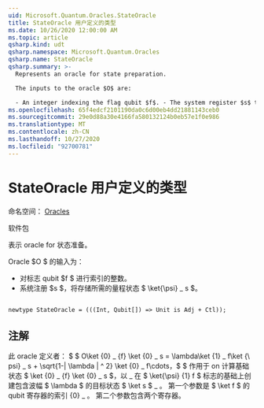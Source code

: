 ```yaml
---
uid: Microsoft.Quantum.Oracles.StateOracle
title: StateOracle 用户定义的类型
ms.date: 10/26/2020 12:00:00 AM
ms.topic: article
qsharp.kind: udt
qsharp.namespace: Microsoft.Quantum.Oracles
qsharp.name: StateOracle
qsharp.summary: >-
  Represents an oracle for state preparation.

  The inputs to the oracle $O$ are:

  - An integer indexing the flag qubit $f$. - The system register $s$ that will store the desired quantum state $\ket{\psi}\_s$.
ms.openlocfilehash: 65f4edcf2101190da0c6d00eb4dd21881143ceb0
ms.sourcegitcommit: 29e0d88a30e4166fa580132124b0eb57e1f0e986
ms.translationtype: MT
ms.contentlocale: zh-CN
ms.lasthandoff: 10/27/2020
ms.locfileid: "92700781"
---
```

# <a name="stateoracle-user-defined-type"></a>StateOracle 用户定义的类型

命名空间： [Oracles](xref:Microsoft.Quantum.Oracles)

软件包 [](https://nuget.org/packages/)


表示 oracle for 状态准备。

Oracle $O $ 的输入为：

- 对标志 qubit $f $ 进行索引的整数。
- 系统注册 $s $，将存储所需的量程状态 $ \ket{\psi} \_ s $。

```qsharp

newtype StateOracle = (((Int, Qubit[]) => Unit is Adj + Ctl));
```



## <a name="remarks"></a>注解

此 oracle 定义者： $ $ O\ket {0} \_ {f} \ket {0} \_ s = \lambda\ket {1} \_ f\ket {\ psi} \_ s + \sqrt{1-| \lambda | ^ 2} \ket {0} \_ f\cdots，$ $ 作用于 on 计算基础状态 $ \ket {0} \_ {f} \ket {0} \_ s $，以 \_ 在 $ \ket{\psi} {1} f $ 标志的基础上创建包含波幅 $ \lambda $ 的目标状态 $ \ket s $ \_ 。
第一个参数是 $ \ket f $ 的 qubit 寄存器的索引 {0} \_ 。 第二个参数包含两个寄存器。
